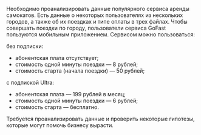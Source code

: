 Необходимо проанализировать данные популярного сервиса аренды самокатов. Есть данные о некоторых пользователях из нескольких городов, а также об их поездках и типе оплаты в трех файлах. 
Чтобы совершать поездки по городу, пользователи сервиса GoFast пользуются мобильным приложением. Сервисом можно пользоваться:

без подписки:

- абонентская плата отсутствует;
- стоимость одной минуты поездки — 8 рублей;
- стоимость старта (начала поездки) — 50 рублей;

с подпиской Ultra:

- абонентская плата — 199 рублей в месяц;
- стоимость одной минуты поездки — 6 рублей;
- стоимость старта — бесплатно.

Требуется проанализировать данные и проверить некоторые гипотезы, которые могут помочь бизнесу вырасти.
